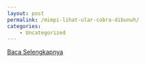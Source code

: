 ```yaml
---
layout: post
permalink: /mimpi-lihat-ular-cobra-dibunuh/
categories:
    - Uncategorized
---
```


[Baca Selengkapnya](/06)
